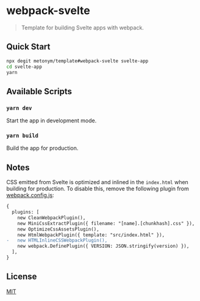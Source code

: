 # webpack-svelte

> Template for building Svelte apps with webpack.

## Quick Start

```sh
npx degit metonym/template#webpack-svelte svelte-app
cd svelte-app
yarn
```

## Available Scripts

### `yarn dev`

Start the app in development mode.

### `yarn build`

Build the app for production.

## Notes

CSS emitted from Svelte is optimized and inlined in the `index.html` when building for production. To disable this, remove the following plugin from [webpack.config.js](webpack.config.js):

```diff
{
  plugins: [
    new CleanWebpackPlugin(),
    new MiniCssExtractPlugin({ filename: "[name].[chunkhash].css" }),
    new OptimizeCssAssetsPlugin(),
    new HtmlWebpackPlugin({ template: "src/index.html" }),
-   new HTMLInlineCSSWebpackPlugin(),
    new webpack.DefinePlugin({ VERSION: JSON.stringify(version) }),
  ],
}
```

## License

[MIT](LICENSE)
